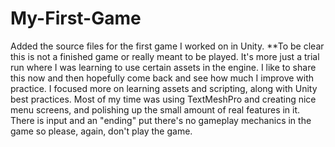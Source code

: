 # My-First-Game
Added the source files for the first game I worked on in Unity. **To be clear this is not a finished game or really meant to be played. It's more just a trial run where I was learning to use certain assets in the engine. I like to share this now and then hopefully come back and see how much I improve with practice. I focused more on learning assets and scripting, along with Unity best practices. Most of my time was using TextMeshPro and creating nice menu screens, and polishing up the small amount of real features in it. There is input and an "ending" put there's no gameplay mechanics in the game so please, again, don't play the game.
